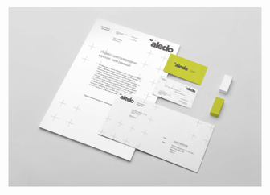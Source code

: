 ![New logo for Aledo](./images/aledo_new_logo_01.jpg "Вариант фирменного стиля для светотехнической компании,  <i>см. <a href='https://drive.google.com/file/d/1fDXwhuREnwzHoldlCMZwG_cQfm9SDmCi/view?usp=sharing' target='_blank' rel='noopener'>презентацию</a></i>")
